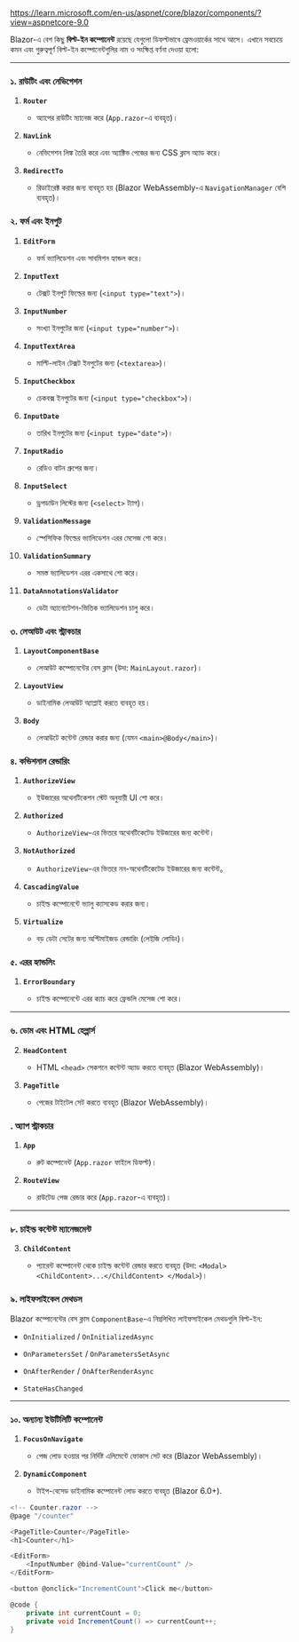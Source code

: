https://learn.microsoft.com/en-us/aspnet/core/blazor/components/?view=aspnetcore-9.0

Blazor-এ বেশ কিছু **বিল্ট-ইন কম্পোনেন্ট** রয়েছে যেগুলো ডিফল্টভাবে ফ্রেমওয়ার্কের সাথে আসে। এখানে সবচেয়ে কমন এবং গুরুত্বপূর্ণ বিল্ট-ইন কম্পোনেন্টগুলির নাম ও সংক্ষিপ্ত বর্ণনা দেওয়া হলো:

---

### **১. রাউটিং এবং নেভিগেশন**

1. **`Router`**
    
    - অ্যাপের রাউটিং ম্যানেজ করে (`App.razor`-এ ব্যবহৃত)।
        
2. **`NavLink`**
    
    - নেভিগেশন লিঙ্ক তৈরি করে এবং অ্যাক্টিভ পেজের জন্য CSS ক্লাস অ্যাড করে।
        
3. **`RedirectTo`**
    
    - রিডাইরেক্ট করার জন্য ব্যবহৃত হয় (Blazor WebAssembly-এ `NavigationManager` বেশি ব্যবহৃত)।
### **২. ফর্ম এবং ইনপুট**

1. **`EditForm`**
    
    - ফর্ম ভ্যালিডেশন এবং সাবমিশন হ্যান্ডল করে।
        
2. **`InputText`**
    
    - টেক্সট ইনপুট ফিল্ডের জন্য (`<input type="text">`)।
        
3. **`InputNumber`**
    
    - সংখ্যা ইনপুটের জন্য (`<input type="number">`)।
        
4. **`InputTextArea`**
    
    - মাল্টি-লাইন টেক্সট ইনপুটের জন্য (`<textarea>`)।
        
5. **`InputCheckbox`**
    
    - চেকবক্স ইনপুটের জন্য (`<input type="checkbox">`)।
        
6. **`InputDate`**
    
    - তারিখ ইনপুটের জন্য (`<input type="date">`)।
        
7. **`InputRadio`**
    
    - রেডিও বাটন গ্রুপের জন্য।
        
8. **`InputSelect`**
    
    - ড্রপডাউন লিস্টের জন্য (`<select>` ট্যাগ)।
        
9. **`ValidationMessage`**
    
    - স্পেসিফিক ফিল্ডের ভ্যালিডেশন এরর মেসেজ শো করে।
        
10. **`ValidationSummary`**
    
    - সমস্ত ভ্যালিডেশন এরর একসাথে শো করে।
        
11. **`DataAnnotationsValidator`**
    
    - ডেটা অ্যানোটেশন-ভিত্তিক ভ্যালিডেশন চালু করে।


### **৩. লেআউট এবং স্ট্রাকচার**

1. **`LayoutComponentBase`**
    
    - লেআউট কম্পোনেন্টের বেস ক্লাস (উদা: `MainLayout.razor`)।
        
2. **`LayoutView`**
    
    - ডাইনামিক লেআউট অ্যাপ্লাই করতে ব্যবহৃত হয়।
        
3. **`Body`**
    
    - লেআউটে কন্টেন্ট রেন্ডার করার জন্য (যেমন `<main>@Body</main>`)।

### **৪. কন্ডিশনাল রেন্ডারিং**

1. **`AuthorizeView`**
    
    - ইউজারের অথেনটিকেশন স্টেট অনুযায়ী UI শো করে।
        
2. **`Authorized`**
    
    - `AuthorizeView`-এর ভিতরে অথেনটিকেটেড ইউজারের জন্য কন্টেন্ট।
        
3. **`NotAuthorized`**
    
    - `AuthorizeView`-এর ভিতরে নন-অথেনটিকেটেড ইউজারের জন্য কন্টেন্ট。
        
4. **`CascadingValue`**
    
    - চাইল্ড কম্পোনেন্টে ভ্যালু ক্যাসকেড করার জন্য।
        
5. **`Virtualize`**
    
    - বড় ডেটা সেটের জন্য অপ্টিমাইজড রেন্ডারিং (লেইজি লোডিং)।

### **৫. এরর হ্যান্ডলিং**

1. **`ErrorBoundary`**
    
    - চাইল্ড কম্পোনেন্টে এরর ক্যাচ করে ফ্রেন্ডলি মেসেজ শো করে।
        

---

### **৬. ডোম এবং HTML হেল্পার্স**

2. **`HeadContent`**
    
    - HTML `<head>` সেকশনে কন্টেন্ট অ্যাড করতে ব্যবহৃত (Blazor WebAssembly)।
        
3. **`PageTitle`**
    
    - পেজের টাইটেল সেট করতে ব্যবহৃত (Blazor WebAssembly)।

### **. অ্যাপ স্ট্রাকচার**

1. **`App`**
    
    - রুট কম্পোনেন্ট (`App.razor` ফাইলে ডিফল্ট)।
        
2. **`RouteView`**
    
    - রাউটেড পেজ রেন্ডার করে (`App.razor`-এ ব্যবহৃত)।
        

---

### **৮. চাইল্ড কন্টেন্ট ম্যানেজমেন্ট**

3. **`ChildContent`**
    
    - প্যারেন্ট কম্পোনেন্ট থেকে চাইল্ড কন্টেন্ট রেন্ডার করতে ব্যবহৃত (উদা: `<Modal> <ChildContent>...</ChildContent> </Modal>`)।

### **৯. লাইফসাইকেল মেথডস**

Blazor কম্পোনেন্টের বেস ক্লাস `ComponentBase`-এ নিম্নলিখিত লাইফসাইকেল মেথডগুলি বিল্ট-ইন:

- `OnInitialized` / `OnInitializedAsync`
    
- `OnParametersSet` / `OnParametersSetAsync`
    
- `OnAfterRender` / `OnAfterRenderAsync`
    
- `StateHasChanged`
    

---

### **১০. অন্যান্য ইউটিলিটি কম্পোনেন্ট**

1. **`FocusOnNavigate`**
    
    - পেজ লোড হওয়ার পর নির্দিষ্ট এলিমেন্টে ফোকাস সেট করে (Blazor WebAssembly)।
        
2. **`DynamicComponent`**
    
    - টাইপ-বেসেড ডাইনামিক কম্পোনেন্ট লোড করতে ব্যবহৃত (Blazor 6.0+).


```C#
<!-- Counter.razor -->
@page "/counter"

<PageTitle>Counter</PageTitle>
<h1>Counter</h1>

<EditForm>
    <InputNumber @bind-Value="currentCount" />
</EditForm>

<button @onclick="IncrementCount">Click me</button>

@code {
    private int currentCount = 0;
    private void IncrementCount() => currentCount++;
}
```

